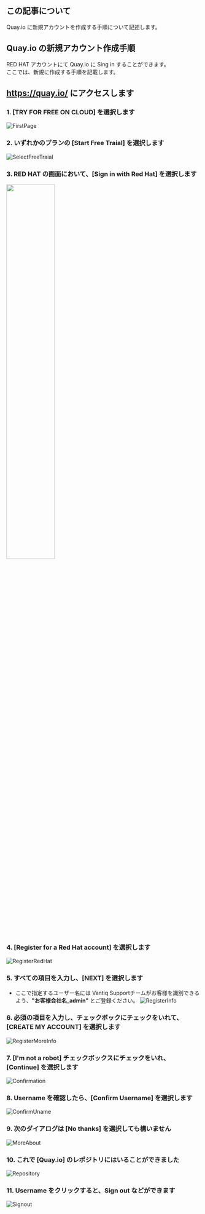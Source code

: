 ## この記事について

Quay.io に新規アカウントを作成する手順について記述します。

## Quay.io の新規アカウント作成手順

  RED HAT アカウントにて Quay.io に Sing in することができます。    
  ここでは、新規に作成する手順を記載します。  

## https://quay.io/ にアクセスします

### 1. [TRY FOR FREE ON CLOUD] を選択します  

![FirstPage](../../imgs/quay.io_account/FirstPage.jpg)

### 2. いずれかのプランの [Start Free Traial] を選択します

![SelectFreeTraial](../../imgs/quay.io_account/SelectPlan.jpg)

### 3. RED HAT の画面において、[Sign in with Red Hat] を選択します

<img src ="../../imgs/quay.io_account/SelectSignIn.jpg" width=50%>

### 4. [Register for a Red Hat account] を選択します

![RegisterRedHat](../../imgs/quay.io_account/SelectRegister.jpg)

### 5. すべての項目を入力し、[NEXT] を選択します
- ここで指定するユーザー名には Vantiq Supportチームがお客様を識別できるよう、__"お客様会社名_admin"__ とご登録ください。
![RegisterInfo](../../imgs/quay.io_account/RegisterInfo.jpg)  

### 6. 必須の項目を入力し、チェックボックにチェックをいれて、[CREATE MY ACCOUNT] を選択します

![RegisterMoreInfo](../../imgs/quay.io_account/RegisterMoreInfo.jpg)  

### 7. [I'm not a robot] チェックボックスにチェックをいれ、[Continue] を選択します

![Confirmation](../../imgs/quay.io_account/Confirmation.jpg)  

### 8. Username を確認したら、[Confirm Username] を選択します  

![ConfirmUname](../../imgs/quay.io_account/ConfirmUname.jpg)  

### 9. 次のダイアログは [No thanks] を選択しても構いません

![MoreAbout](../../imgs/quay.io_account/MoreAbout.jpg)  

### 10. これで [Quay.io] のレポジトリにはいることができました

![Repository](../../imgs/quay.io_account/SignedIn.jpg)  

### 11. Username をクリックすると、Sign out などができます

![Signout](../../imgs/quay.io_account/SignedIn1.jpg)  
